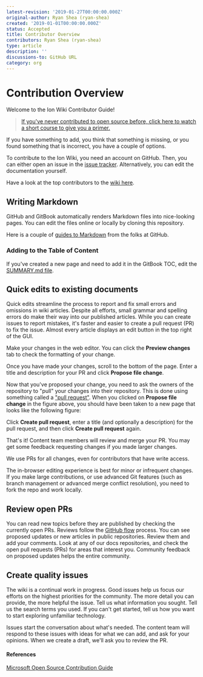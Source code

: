 ```yaml
---
latest-revision: '2019-01-27T00:00:00.000Z'
original-author: Ryan Shea (ryan-shea)
created: '2019-01-01T00:00:00.000Z'
status: Accepted
title: Contributor Overview
contributors: Ryan Shea (ryan-shea)
type: article
description: ''
discussions-to: GitHub URL
category: org
---
```


# Contribution Overview

Welcome to the Ion Wiki Contributor Guide!

> [If you've never contributed to open source before, click here to watch a short course to give you a primer.](https://egghead.io/lessons/javascript-introduction-to-github)

If you have something to add, you think that something is missing, or you found something that is incorrect, you have a couple of options.

To contribute to the Ion Wiki, you need an account on GitHub. Then, you can either open an issue in the [issue tracker](https://github.com/radartech/ionwiki/issues). Alternatively, you can edit the documentation yourself.

Have a look at the top contributors to the [wiki here](https://github.com/RadarTech/ionwiki/graphs/contributors?from=2019-01-06&to=2019-01-28&type=c).

## Writing Markdown
GitHub and GitBook automatically renders Markdown files into nice-looking pages. You can edit the files online or locally by cloning this repository.

Here is a couple of [guides to Markdown](https://help.github.com/categories/writing-on-github/) from the folks at GitHub.

### Adding to the Table of Content
If you've created a new page and need to add it in the GitBook TOC, edit the [SUMMARY.md file](https://github.com/RadarTech/ionwiki/blob/master/SUMMARY.md).

## Quick edits to existing documents

Quick edits streamline the process to report and fix small errors and omissions in wiki articles. Despite all efforts, small grammar and spelling errors do make their way into our published articles. While you can create issues to report mistakes, it's faster and easier to create a pull request (PR) to fix the issue. Almost every article displays an edit button in the top right of the GUI.

Make your changes in the web editor. You can click the **Preview changes** tab to check the formatting of your change.

Once you have made your changes, scroll to the bottom of the page. Enter a title and description for your PR and click **Propose file change**.

Now that you've proposed your change, you need to ask the owners of the repository to "pull" your changes into their repository. This is done using something called a ["pull request"](https://github.com/RadarTech/ionwiki/tree/master/.contributing/pull-requests.md). When you clicked on **Propose file change** in the figure above, you should have been taken to a new page that looks like the following figure:

Click **Create pull request**, enter a title (and optionally a description) for the pull request, and then click **Create pull request** again.

That's it! Content team members will review and merge your PR. You may get some feedback requesting changes if you made larger changes.

We use PRs for all changes, even for contributors that have write access.

The in-browser editing experience is best for minor or infrequent changes. If you make large contributions, or use advanced Git features (such as branch management or advanced merge conflict resolution), you need to fork the repo and work locally.

## Review open PRs

You can read new topics before they are published by checking the currently open PRs. Reviews follow the [GitHub flow](https://guides.github.com/introduction/flow/) process. You can see proposed updates or new articles in public repositories. Review them and add your comments. Look at any of our docs repositories, and check the open pull requests (PRs) for areas that interest you. Community feedback on proposed updates helps the entire community.

## Create quality issues

The wiki is a continual work in progress. Good issues help us focus our efforts on the highest priorities for the community. The more detail you can provide, the more helpful the issue. Tell us what information you sought. Tell us the search terms you used. If you can't get started, tell us how you want to start exploring unfamiliar technology.

Issues start the conversation about what's needed. The content team will respond to these issues with ideas for what we can add, and ask for your opinions. When we create a draft, we'll ask you to review the PR.

#### References

[Microsoft Open Source Contribution Guide](https://github.com/MicrosoftDocs/Contribute/tree/master)
